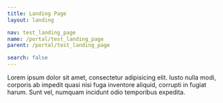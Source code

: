```yaml
---
title: Landing Page
layout: landing

nav: test_landing_page
name: /portal/test_landing_page
parent: /portal/test_landing_page

search: false
---
```


Lorem ipsum dolor sit amet, consectetur adipisicing elit. Iusto nulla modi, corporis ab impedit quasi nisi fuga inventore aliquid, corrupti in fugiat harum. Sunt vel, numquam incidunt odio temporibus expedita.
